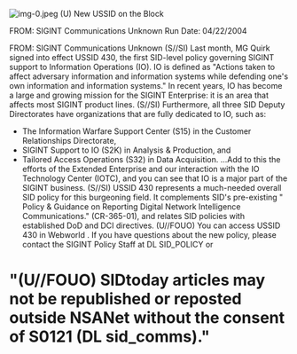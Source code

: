 ![img-0.jpeg](img-0.jpeg)
(U) New USSID on the Block

FROM: SIGINT Communications
Unknown
Run Date: 04/22/2004

FROM: SIGINT Communications
Unknown
(S//SI) Last month, MG Quirk signed into effect USSID 430, the first SID-level policy governing SIGINT support to Information Operations (IO). IO is defined as "Actions taken to affect adversary information and information systems while defending one's own information and information systems." In recent years, IO has become a large and growing mission for the SIGINT Enterprise: it is an area that affects most SIGINT product lines.
(S//SI) Furthermore, all three SID Deputy Directorates have organizations that are fully dedicated to IO, such as:

- The Information Warfare Support Center (S15) in the Customer Relationships Directorate,
- SIGINT Support to IO (S2K) in Analysis \& Production, and
- Tailored Access Operations (S32) in Data Acquisition.
...Add to this the efforts of the Extended Enterprise and our interaction with the IO Technology Center (IOTC), and you can see that IO is a major part of the SIGINT business.
(S//SI) USSID 430 represents a much-needed overall SID policy for this burgeoning field. It complements SID's pre-existing " Policy \& Guidance on Reporting Digital Network Intelligence Communications." (CR-365-01), and relates SID policies with established DoD and DCI directives.
(U//FOUO) You can access USSID 430 in Webworld . If you have questions about the new policy, please contact the SIGINT Policy Staff at DL SID_POLICY or

# "(U//FOUO) SIDtoday articles may not be republished or reposted outside NSANet without the consent of S0121 (DL sid_comms)."
